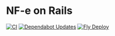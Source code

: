 # NF-e on Rails

[![CI](https://github.com/rodolfoghi/nfe-on-rails/actions/workflows/ci.yml/badge.svg)](https://github.com/rodolfoghi/nfe-on-rails/actions/workflows/ci.yml)
[![Dependabot Updates](https://github.com/rodolfoghi/nfe-on-rails/actions/workflows/dependabot/dependabot-updates/badge.svg)](https://github.com/rodolfoghi/nfe-on-rails/actions/workflows/dependabot/dependabot-updates)
[![Fly Deploy](https://github.com/rodolfoghi/nfe-on-rails/actions/workflows/fly-deploy.yml/badge.svg)](https://github.com/rodolfoghi/nfe-on-rails/actions/workflows/fly-deploy.yml)
